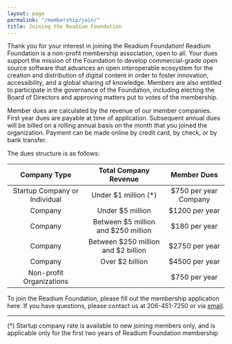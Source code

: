 ```yaml
---
layout: page
permalink: "/membership/join/"
title: Joining the Readium Foundation
---
```

Thank you for your interest in joining the Readium Foundation! Readium Foundation is a non-profit membership association, open to all. Your dues support the mission of the Foundation to develop commercial-grade open source software that advances an open interoperable ecosystem for the creation and distribution of digital content in order to foster innovation, accessibility, and a global sharing of knowledge. Members are also entitled to participate in the governance of the Foundation, including electing the Board of Directors and approving matters put to votes of the membership. 

Member dues are calculated by the revenue of our member companies. First year dues are payable at time of application. Subsequent annual dues will be billed on a rolling annual basis on the month that you joined the organization. Payment can be made online by credit card, by check, or by bank transfer.

The dues structure is as follows:


|  Company Type  | Total Company Revenue | Member Dues |
|:-------------:|:-------------:|:------------:|
| Startup Company or Individual  | Under $1 million (*) |  $750 per year Company |
| Company  | Under $5 million | $1200 per year |
| Company  | Between $5 million and $250 million | $180 per year |
| Company  | Between $250 million and $2 billion | $2750 per year |
| Company  | Over $2 billion | $4500 per year |
| Non-profit Organizations  |  | $750 per year |

To join the Readium Foundation, please fill out the membership application here.  If you have questions, please contact us at 206-451-7250 or via [email](emailto:bmccoy@readium.org).

---

(*) Startup company rate is available to new joining members only, and is applicable only for the first two years of Readium Foundation membership
